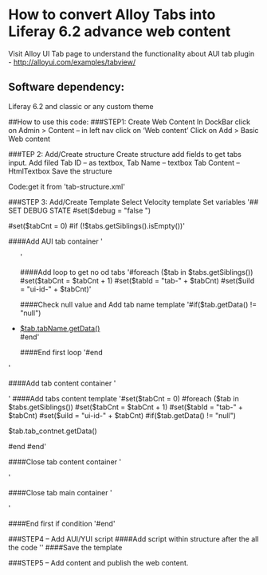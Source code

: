 # How to convert Alloy Tabs into Liferay 6.2 advance web content
Visit Alloy UI Tab page to understand the functionality about AUI tab plugin - http://alloyui.com/examples/tabview/ 

## Software dependency:

Liferay 6.2 and classic or any custom theme

##How to use this code:
###STEP1: Create Web Content
In DockBar click on Admin > Content – in left nav click on ‘Web content’ 
Click on Add > Basic Web content

###TEP 2: Add/Create structure
Create structure add fields to get tabs input.
 Add filed 
Tab ID – as textbox, 
Tab Name – textbox 
Tab Content – HtmlTextbox
Save the structure 
 
Code:get it from 'tab-structure.xml' 

###STEP 3: Add/Create Template
Select Velocity template
Set variables
'## SET DEBUG STATE
#set($debug = "false ")

#set($tabCnt = 0)
#if (!$tabs.getSiblings().isEmpty())'

####Add AUI tab container
'<div id="tabWebContent">
  <ul class="nav nav-tabs">'
  
####Add loop to get no od tabs
'#foreach ($tab in $tabs.getSiblings())
        #set($tabCnt = $tabCnt + 1)
        #set($tabId = "tab-" + $tabCnt)	
        #set($uiId = "ui-id-" + $tabCnt)'
        
####Check null value and Add tab name template
'#if($tab.getData() != "null")
 <li><a href="#$tabId">$tab.tabName.getData()</a></li>
#end'

####End first loop
'#end	
</ul>'	

####Add tab content container
'<div class="tab-content">'
####Add tabs content template 
  '#set($tabCnt = 0)
   #foreach ($tab in $tabs.getSiblings())
       #set($tabCnt = $tabCnt + 1)
        #set($tabId = "tab-" + $tabCnt)	
        #set($uiId = "ui-id-" + $tabCnt)	    
      #if($tab.getData() != "null")
      <div id="#$tabId" class="tab-pane">
      <p>$tab.tab_contnet.getData()</p>
      </div>
	  #end
   #end'
   
####Close tab content container 
'</div>'

####Close tab main container 
'</div>'

####End first if condition 
'#end'

###STEP4 – Add AUI/YUI script
####Add script within structure after the all the code
'<script>
YUI().use(
  'aui-tabview',
  function(Y) {
    new Y.TabView(
      {
        srcNode: '#tabWebContent'
      }
    ).render();
  }
);

</script>'
####Save the template 

###STEP5 – Add content and publish the web content.
